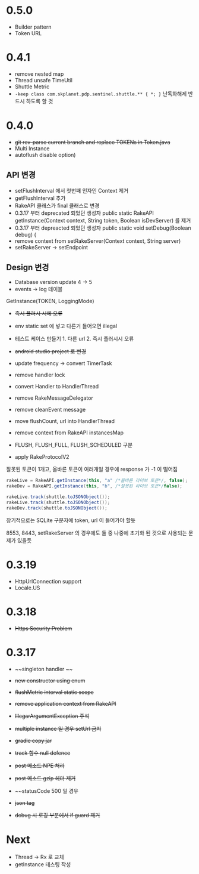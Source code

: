 # 0.5.0

- Builder pattern
- Token URL

# 0.4.1 

- remove nested map
- Thread unsafe TimeUtil
- Shuttle Metric
- `-keep class com.skplanet.pdp.sentinel.shuttle.** { *; }` 난독화해제 반드시 하도록 할 것

# 0.4.0 

- ~~git rev-parse current branch and replace TOKENs in Token.java~~
- Multi Instance
- autoflush disable option)

## API 변경

- setFlushInterval 에서 첫번째 인자인 Context 제거 
- getFlushInterval 추가
- RakeAPI 클래스가 final 클래스로 변경
- 0.3.17 부터 deprecated 되었던 생성자 public static RakeAPI getInstance(Context context, String token, Boolean isDevServer) 를 제거
- 0.3.17 부터 depreacted 되었던 생성자 public static void setDebug(Boolean debug) {
- remove context from setRakeServer(Context context, String server)
- setRakeServer -> setEndpoint

## Design 변경

- Database version update 4 -> 5
- events -> log 테이블


GetInstance(TOKEN, LoggingMode)

- ~~즉시 플러시 시에 오류~~
- env static set 에 넣고 다른거 들어오면 illegal

- 테스트 케이스 만들기 1. 다른 url 2. 즉시 플러시시 오류

- ~~android studio project 로 변경~~

- update frequency -> convert TimerTask
- remove handler lock
- convert Handler to HandlerThread
- remove RakeMessageDelegator
- remove cleanEvent message
- move flushCount, url into HandlerThread
- remove context from RakeAPI instancesMap
- FLUSH, FLUSH_FULL, FLUSH_SCHEDULED 구분
- apply RakeProtocolV2

잘못된 토큰이 1개고, 올바른 토큰이 여러개일 경우에 response 가 -1 이 떨어짐

```java
rakeLive = RakeAPI.getInstance(this, "a" /*올바른 라이브 토큰*/, false);
rakeDev = RakeAPI.getInstance(this, "b", /*잘못된 라이브 토큰*/false);

rakeLive.track(shuttle.toJSONObject());
rakeLive.track(shuttle.toJSONObject());
rakeDev.track(shuttle.toJSONObject());
```

장기적으로는 SQLite 구분자에 token, url 이 들어가야 할듯

8553, 8443, setRakeServer 의 경우에도 둘 중 나중에 초기화 된 것으로 사용되는 문제가 있을듯


# 0.3.19

- HttpUrlConnection support
- Locale.US

# 0.3.18 

- ~~Https Security Problem~~
    
# 0.3.17

- ~~singleton handler ~~
- ~~new constructor using enum~~
- ~~flushMetric interval static scope~~
- ~~remove application context from RakeAPI~~
- ~~IllegarArgumentException 주석~~

- ~~multiple instance 일 경우 setUrl 금지~~

- ~~gradle copy jar~~
- ~~track 함수 null defence~~
- ~~post 메소드 NPE 처리~~
- ~~post 메소드 gzip 헤더 제거~~
- ~~statusCode 500 일 경우 
- ~~json tag~~
- ~~debug 시 로깅 부분에서 if guard 제거~~

# Next

- Thread -> Rx 로 교체
- getInstance 테스팅 작성
